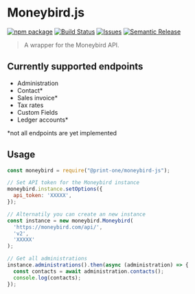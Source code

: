 # Moneybird.js

[![npm package][npm-img]][npm-url]
[![Build Status][build-img]][build-url]
[![Issues][issues-img]][issues-url]
[![Semantic Release][semantic-release-img]][semantic-release-url]

> A wrapper for the Moneybird API.

## Currently supported endpoints

- Administration
- Contact*
- Sales invoice*
- Tax rates
- Custom Fields
- Ledger accounts*

*not all endpoints are yet implemented

## Usage

```js
const moneybird = require("@print-one/moneybird-js");

// Set API token for the Moneybird instance
moneybird.instance.setOptions({
  api_token: 'XXXXX',
});

// Alternatily you can create an new instance
const instance = new moneybird.Moneybird(
  'https://moneybird.com/api/',
  'v2',
  'XXXXX'
);

// Get all administrations
instance.administrations().then(async (administration) => {
  const contacts = await administration.contacts();
  console.log(contacts);
});
```

[build-img]:https://github.com/Print-one/moneybird-js/actions/workflows/release.yml/badge.svg

[build-url]:https://github.com/Print-one/moneybird-js/actions/workflows/release.yml

[npm-img]:https://img.shields.io/npm/v/@print-one/moneybird-js

[npm-url]:https://www.npmjs.com/package/@print-one/moneybird-js

[issues-img]:https://img.shields.io/github/issues/Print-one/moneybird-js

[issues-url]:https://github.com/ryansonshine/Print-one/moneybird-js/issues

[semantic-release-img]:https://img.shields.io/badge/%20%20%F0%9F%93%A6%F0%9F%9A%80-semantic--release-e10079.svg

[semantic-release-url]:https://github.com/semantic-release/semantic-release

